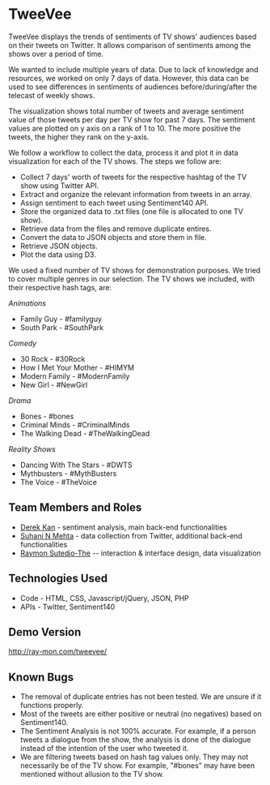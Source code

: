TweeVee
================
TweeVee displays the trends of sentiments of TV shows' audiences based on their tweets on Twitter. It allows comparison of sentiments among the shows over a period of time.

We wanted to include multiple years of data. Due to lack of knowledge and resources, we worked on only 7 days of data. However, this data can be used to see differences in sentiments of audiences before/during/after the telecast of weekly shows. 

The visualization shows total number of tweets and average sentiment value of those tweets per day per TV show for past 7 days. The sentiment values are plotted on y axis on a rank of 1 to 10. The more positive the tweets, the higher they rank on the y-axis.

We follow a workflow to collect the data, process it and plot it in data visualization for each of the TV shows. The steps we follow are:
* Collect 7 days' worth of tweets for the respective hashtag of the TV show using Twitter API.
* Extract and organize the relevant information from tweets in an array.
* Assign sentiment to each tweet using Sentiment140 API.
* Store the organized data to .txt files (one file is allocated to one TV show).
* Retrieve data from the files and remove duplicate entires.
* Convert the data to JSON objects and store them in file.
* Retrieve JSON objects. 
* Plot the data using D3.

We used a fixed number of TV shows for demonstration purposes. We tried to cover multiple genres in our selection. The TV shows we included, with their respective hash tags, are:

*Animations*
* Family Guy - #familyguy
* South Park - #SouthPark

*Comedy*
* 30 Rock - #30Rock
* How I Met Your Mother - #HIMYM
* Modern Family - #ModernFamily
* New Girl - #NewGirl

*Drama*
* Bones - #bones
* Criminal Minds - #CriminalMinds
* The Walking Dead - #TheWalkingDead

*Reality Shows*
* Dancing With The Stars - #DWTS
* Mythbusters - #MythBusters
* The Voice - #TheVoice

## Team Members and Roles
* [Derek Kan]() - sentiment analysis, main back-end functionalities
* [Suhani N Mehta]() - data collection from Twitter, additional back-end functionalities
* [Raymon Sutedjo-The](http://ray-mon.com/) -- interaction & interface design, data visualization

## Technologies Used
* Code - HTML, CSS, Javascript/jQuery, JSON, PHP
* APIs - Twitter, Sentiment140
 
## Demo Version 
http://ray-mon.com/tweevee/

## Known Bugs
* The removal of duplicate entries has not been tested. We are unsure if it functions properly.
* Most of the tweets are either positive or neutral (no negatives) based on Sentiment140.
* The Sentiment Analysis is not 100% accurate. For example, if a person tweets a dialogue from the show, the analysis is done of the dialogue instead of the intention of the user who tweeted it.
* We are filtering tweets based on hash tag values only. They may not necessarily be of the TV show. For example, "#bones" may have been mentioned without allusion to the TV show.

